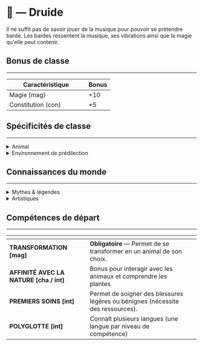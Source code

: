 # 🌱 — Druide

Il ne suffit pas de savoir jouer de la musique pour pouvoir se prétendre barde. Les bardes ressentent la musique, ses vibrations ainsi que la magie qu'elle peut contenir.&#x20;

## Bonus de classe

***

<table><thead><tr><th width="194">Caractéristique</th><th>Bonus</th></tr></thead><tbody><tr><td>Magie (mag)</td><td>+10</td></tr><tr><td>Constitution (con)</td><td>+5</td></tr></tbody></table>

## Spécificités de classe

***

<details>

<summary>Animal</summary>

1e choix pour la compétence de classe “Transformation”. Le 1e animal doit être un animal de taille moyenne de la région natale du personnage. Pour les suivants il faut juste les avoir rencontrés.

</details>

<details>

<summary>Environnement de prédilection</summary>

Choisir parmi (peut être région natale ) :

* Terres arides / déserts
* Arctiques
* Forêts
* Marais
* Montagne
* Plaines
* Littoral

</details>

## Connaissances du monde

***

<details>

<summary>Mythes &#x26; légendes</summary>

La nature des mythes sera à définir à la création. Ca dépendra de l'espèce, des origines ainsi que de la backstory du personnage.

</details>

<details>

<summary>Artistiques</summary>

Le joueur doit choisir un milieu artistique dans lequel le personnage pourrait avoir des connaissances complémentaires (musique, peinture, sculpture, etc.)

</details>

## Compétences de départ

***

<table data-card-size="large" data-view="cards" data-full-width="false"><thead><tr><th></th><th></th><th data-hidden data-card-cover data-type="files"></th></tr></thead><tbody><tr><td><strong>TRANSFORMATION [mag]</strong></td><td><strong>Obligatoire</strong> — Permet de se transformer en un animal de son choix.</td><td></td></tr><tr><td><strong>AFFINITÉ AVEC LA NATURE [cha / int]</strong></td><td>Bonus pour interagir avec les animaux et comprendre les plantes</td><td></td></tr><tr><td><strong>PREMIERS SOINS [int]</strong></td><td>Permet de soigner des blessures légères ou bénignes (nécessite des ressources).</td><td></td></tr><tr><td><strong>POLYGLOTTE [int]</strong></td><td>Connaît plusieurs langues (une langue par niveau de compétence)</td><td></td></tr></tbody></table>
